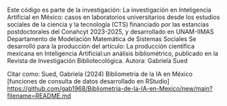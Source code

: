Este código es parte de la investigación: La investigación en Inteligencia Artificial en México: casos en laboratorios universitarios desde los estudios sociales de la
ciencia y la tecnología (CTS) financiado por las estancias postdoctorales del Conahcyt 2023-2025, y desarrollado en UNAM-IIMAS Departamento 
de Modelación Matemática de Sistemas Sociales 
Se desarrolló para la producción del artículo: La producción científica mexicana en Inteligencia Artificial:un análisis bibliométrico, 
publicado en la Revista de Investigación Bibliotecológica.
Autora: Gabriela Sued

Citar como: Sued, Gabriela (2024) Bibliometria de la IA en México [funciones de consulta de datos desarrollado en RStudio] https://github.com/gab1968/Bibliometria-de-la-IA-en-Mexico/new/main?filename=README.md
